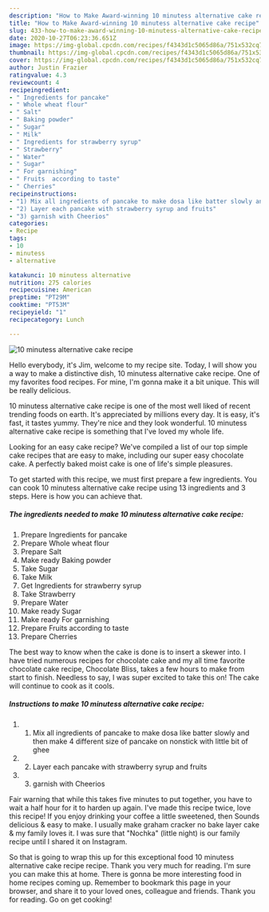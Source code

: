 ```yaml
---
description: "How to Make Award-winning 10 minutess alternative cake recipe"
title: "How to Make Award-winning 10 minutess alternative cake recipe"
slug: 433-how-to-make-award-winning-10-minutess-alternative-cake-recipe
date: 2020-10-27T06:23:36.651Z
image: https://img-global.cpcdn.com/recipes/f4343d1c5065d86a/751x532cq70/10-minutess-alternative-cake-recipe-recipe-main-photo.jpg
thumbnail: https://img-global.cpcdn.com/recipes/f4343d1c5065d86a/751x532cq70/10-minutess-alternative-cake-recipe-recipe-main-photo.jpg
cover: https://img-global.cpcdn.com/recipes/f4343d1c5065d86a/751x532cq70/10-minutess-alternative-cake-recipe-recipe-main-photo.jpg
author: Justin Frazier
ratingvalue: 4.3
reviewcount: 4
recipeingredient:
- " Ingredients for pancake"
- " Whole wheat flour"
- " Salt"
- " Baking powder"
- " Sugar"
- " Milk"
- " Ingredients for strawberry syrup"
- " Strawberry"
- " Water"
- " Sugar"
- " For garnishing"
- " Fruits  according to taste"
- " Cherries"
recipeinstructions:
- "1) Mix all ingredients of pancake to make dosa like batter slowly and then make 4 different size of pancake on nonstick with little bit of ghee"
- "2) Layer each pancake with strawberry syrup and fruits"
- "3) garnish with Cheerios"
categories:
- Recipe
tags:
- 10
- minutess
- alternative

katakunci: 10 minutess alternative 
nutrition: 275 calories
recipecuisine: American
preptime: "PT29M"
cooktime: "PT53M"
recipeyield: "1"
recipecategory: Lunch

---
```



![10 minutess alternative cake recipe](https://img-global.cpcdn.com/recipes/f4343d1c5065d86a/751x532cq70/10-minutess-alternative-cake-recipe-recipe-main-photo.jpg)

Hello everybody, it's Jim, welcome to my recipe site. Today, I will show you a way to make a distinctive dish, 10 minutess alternative cake recipe. One of my favorites food recipes. For mine, I'm gonna make it a bit unique. This will be really delicious.

10 minutess alternative cake recipe is one of the most well liked of recent trending foods on earth. It's appreciated by millions every day. It is easy, it's fast, it tastes yummy. They're nice and they look wonderful. 10 minutess alternative cake recipe is something that I've loved my whole life.

Looking for an easy cake recipe? We&#39;ve compiled a list of our top simple cake recipes that are easy to make, including our super easy chocolate cake. A perfectly baked moist cake is one of life&#39;s simple pleasures.


To get started with this recipe, we must first prepare a few ingredients. You can cook 10 minutess alternative cake recipe using 13 ingredients and 3 steps. Here is how you can achieve that.

<!--inarticleads1-->

##### The ingredients needed to make 10 minutess alternative cake recipe:

1. Prepare  Ingredients for pancake
1. Prepare  Whole wheat flour
1. Prepare  Salt
1. Make ready  Baking powder
1. Take  Sugar
1. Take  Milk
1. Get  Ingredients for strawberry syrup
1. Take  Strawberry
1. Prepare  Water
1. Make ready  Sugar
1. Make ready  For garnishing
1. Prepare  Fruits  according to taste
1. Prepare  Cherries


The best way to know when the cake is done is to insert a skewer into. I have tried numerous recipes for chocolate cake and my all time favorite chocolate cake recipe, Chocolate Bliss, takes a few hours to make from start to finish. Needless to say, I was super excited to take this on! The cake will continue to cook as it cools. 

<!--inarticleads2-->

##### Instructions to make 10 minutess alternative cake recipe:

1. 1) Mix all ingredients of pancake to make dosa like batter slowly and then make 4 different size of pancake on nonstick with little bit of ghee
1. 2) Layer each pancake with strawberry syrup and fruits
1. 3) garnish with Cheerios


Fair warning that while this takes five minutes to put together, you have to wait a half hour for it to harden up again. I&#39;ve made this recipe twice, love this recipe! If you enjoy drinking your coffee a little sweetened, then Sounds delicious &amp; easy to make. I usually make graham cracker no bake layer cake &amp; my family loves it. I was sure that &#34;Nochka&#34; (little night) is our family recipe until I shared it on Instagram. 

So that is going to wrap this up for this exceptional food 10 minutess alternative cake recipe recipe. Thank you very much for reading. I'm sure you can make this at home. There is gonna be more interesting food in home recipes coming up. Remember to bookmark this page in your browser, and share it to your loved ones, colleague and friends. Thank you for reading. Go on get cooking!
